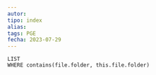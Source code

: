 ```yaml
---
autor:
tipo: index
alias:
tags: PGE
fecha: 2023-07-29
---
```


```dataview
LIST
WHERE contains(file.folder, this.file.folder)
```
